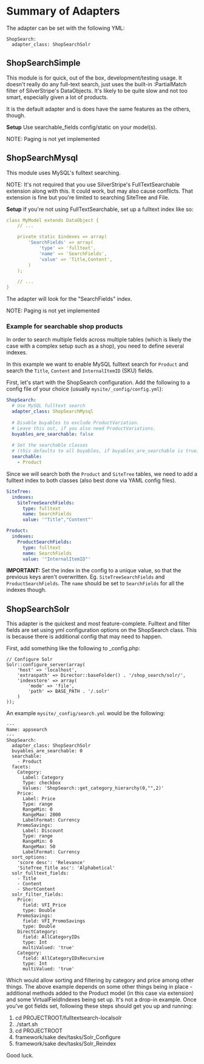 Summary of Adapters
===================

The adapter can be set with the following YML:
```
ShopSearch:
  adapter_class: ShopSearchSolr
```

ShopSearchSimple
----------------
This module is for quick, out of the box, development/testing usage.
It doesn't really do any full-text search, just uses the built-in
:PartialMatch filter of SilverStripe's DataObjects. It's likely to be
quite slow and not too smart, especially given a lot of products.

It is the default adapter and is does have the same features as the
others, though.

**Setup**
Use searchable_fields config/static on your model(s).

NOTE: Paging is not yet implemented


ShopSearchMysql
---------------
This module uses MySQL's fulltext searching.

NOTE: It's not required that you use SilverStripe's FullTextSearchable
extension along with this. It could work, but may also cause conflicts.
That extension is fine but you're limited to searching SiteTree and File.

**Setup**
If you're not using FullTextSearchable, set up a fulltext index like so:

```yml
class MyModel extends DataObject {
	// ...

	private static $indexes => array(
		'SearchFields' => array(
			'type' => 'fulltext',
			'name' => 'SearchFields',
			'value' => 'Title,Content',
		)
	);

	// ...
}
```

The adapter will look for the "SearchFields" index.

NOTE: Paging is not yet implemented

### Example for searchable shop products

In order to search multiple fields across multiple tables (which is likely the case with a complex setup such as a shop), you need to define several indexes.

In this example we want to enable MySQL fulltext search for `Product` and search the `Title`, `Content` and `InternalItemID` (SKU) fields.

First, let's start with the ShopSearch configuration. Add the following to a config file of your choice (usually `mysite/_config/config.yml`):

```yml
ShopSearch:
  # Use MySQL fulltext search
  adapter_class: ShopSearchMysql
  
  # Disable buyables to exclude ProductVariation. 
  # Leave this out, if you also need ProductVariations.
  buyables_are_searchable: false
  
  # Set the searchable classes 
  # (this defaults to all buyables, if buyables_are_searchable is true)
  searchable:
    - Product
```

Since we will search both the `Product` and `SiteTree` tables, we need to add a fulltext index to both classes (also best done via YAML config files).

```yml
SiteTree:
  indexes:
    SiteTreeSearchFields:
      type: fulltext
      name: SearchFields
      value: '"Title","Content"'

Product:
  indexes:
    ProductSearchFields:
      type: fulltext
      name: SearchFields
      value: '"InternalItemID"'
```

**IMPORTANT:** Set the index in the config to a unique value, so that the previous keys aren't overwritten. Eg. `SiteTreeSearchFields` and `ProductSearchFields`. The `name` should be set to `SearchFields` for all the indexes though.


ShopSearchSolr
--------------
This adapter is the quickest and most feature-complete. Fulltext and filter
fields are set using yml configuration options on the ShopSearch class.
This is because there is additional config that may need to happen.

First, add something like the following to _config.php:

```
// Configure Solr
Solr::configure_server(array(
	'host' => 'localhost',
	'extraspath' => Director::baseFolder() . '/shop_search/solr/',
	'indexstore' => array(
		'mode' => 'file',
		'path' => BASE_PATH . '/.solr'
	)
));
```

An example `mysite/_config/search.yml` would be the following:

```
---
Name: appsearch
---
ShopSearch:
  adapter_class: ShopSearchSolr
  buyables_are_searchable: 0
  searchable:
    - Product
  facets:
    Category:
      Label: Category
      Type: checkbox
      Values: 'ShopSearch::get_category_hierarchy(0,"",2)'
    Price:
      Label: Price
      Type: range
      RangeMin: 0
      RangeMax: 2000
      LabelFormat: Currency
    PromoSavings:
      Label: Discount
      Type: range
      RangeMin: 0
      RangeMax: 50
      LabelFormat: Currency
  sort_options:
    'score desc': 'Relevance'
    'SiteTree_Title asc': 'Alphabetical'
  solr_fulltext_fields:
    - Title
    - Content
    - ShortContent
  solr_filter_fields:
    Price:
      field: VFI_Price
      type: Double
    PromoSavings:
      field: VFI_PromoSavings
      type: Double
    DirectCategory:
      field: AllCategoryIDs
      type: Int
      multiValued: 'true'
    Category:
      field: AllCategoryIDsRecursive
      type: Int
      multiValued: 'true'
```

Which would allow sorting and filtering by category and price among other things.
The above example depends on some other things being in place - additional methods
added to the Product model (in this case via extension) and some VirtualFieldIndexes
being set up. It's not a drop-in example. Once you've got fields set, following these
steps should get you up and running:

1. cd PROJECTROOT/fulltextsearch-localsolr
2. ./start.sh
3. cd PROJECTROOT
5. framework/sake dev/tasks/Solr_Configure
6. framework/sake dev/tasks/Solr_Reindex

Good luck.

